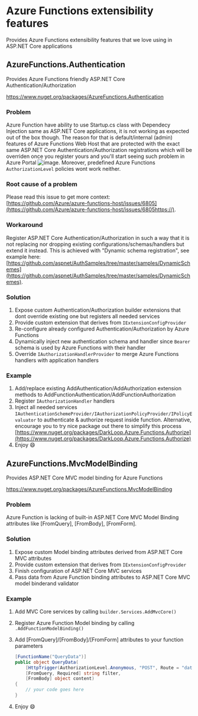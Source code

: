 # Azure Functions extensibility features

Provides Azure Functions extensibility features that we love using in ASP.NET Core applications

## AzureFunctions.Authentication

Provides Azure Functions friendly ASP.NET Core Authentication/Authorization

<https://www.nuget.org/packages/AzureFunctions.Authentication>

### Problem

Azure Function have ability to use Startup.cs class with Dependecy Injection same as ASP.NET Core applications, it is not working as expected out of the box though. The reason for that is default/internal (admin) features of Azure Functions Web Host that are protected with the exact same ASP.NET Core Authentication/Authorization registrations which will be overriden once you register yours and you'll start seeing such problem in Azure Portal ![image](https://user-images.githubusercontent.com/13677730/130435587-922ea1c7-8c0e-4985-84ca-d7bf5fb762d4.png).
Moreover, predefined Azure Functions `AuthorizationLevel` policies wont work neither.

### Root cause of a problem

Please read this issue to get more context: [https://github.com/Azure/azure-functions-host/issues/6805](https://github.com/Azure/azure-functions-host/issues/6805https://).

### Workaround

Register ASP.NET Core Authentication/Authorization in such a way that it is not replacing nor dropping existing configurations/schemas/handlers but extend it instead. This is achieved with "Dynamic schema registration", see example here: [https://github.com/aspnet/AuthSamples/tree/master/samples/DynamicSchemes](https://github.com/aspnet/AuthSamples/tree/master/samples/DynamicSchemes).

### Solution

1. Expose custom Authentication/Authorization builder extensions that dont override existing one but registers all needed services
2. Provide custom extension that derives from `IExtensionConfigProvider`
3. Re-configure already configured Authentication/Authorization by Azure Functions
4. Dynamically inject new authentication schema and handler since `Bearer` schema is used by Azure Functions with their handler
5. Override `IAuthorizationHandlerProvider` to merge Azure Functions handlers with application handlers

### Example

1. Add/replace existing AddAuthentication/AddAuthorization extension methods to AddFunctionAuthentication/AddFunctionAuthorization
2. Register `IAuthorizationHandler` handlers
3. Inject all needed services `IAuthenticationSchemeProvider/IAuthorizationPolicyProvider/IPolicyEvaluator` to authenticate & authorize request inside function. Alternative, encourage you to try nice package out there to simplify this process [https://www.nuget.org/packages/DarkLoop.Azure.Functions.Authorize](https://www.nuget.org/packages/DarkLoop.Azure.Functions.Authorize)
4. Enjoy 😄

## AzureFunctions.MvcModelBinding

Provides ASP.NET Core MVC model binding for Azure Functions

<https://www.nuget.org/packages/AzureFunctions.MvcModelBinding>

### Problem

Azure Function is lacking of built-in ASP.NET Core MVC Model Binding attributes like [FromQuery], [FromBody], [FromForm].

### Solution

1. Expose custom Model binding attributes derived from ASP.NET Core MVC attributes
1. Provide custom extension that derives from `IExtensionConfigProvider`
1. Finish configuration of ASP.NET Core MVC services
1. Pass data from Azure Function binding attributes to ASP.NET Core MVC model binderand validator

### Example

1. Add MVC Core services by calling `builder.Services.AddMvcCore()`
1. Register Azure Function Model binding by calling `.AddFunctionModelBinding()`
1. Add [FromQuery]/[FromBody]/[FromForm] attributes to your function parameters

    ```c#
    [FunctionName("QueryData")]
    public object QueryData(
        [HttpTrigger(AuthorizationLevel.Anonymous, "POST", Route = "data")] HttpRequest request,
        [FromQuery, Required] string filter,
        [FromBody] object content)
    {
        // your code goes here
    }
    ```

1. Enjoy 😄
